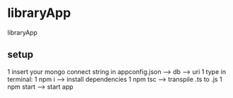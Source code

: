 # libraryApp
libraryApp

## setup
1 insert your mongo connect string in appconfig.json --> db --> uri
1 type in terminal:
  1 npm i --> install dependencies
  1 npm tsc --> transpile .ts to .js
  1 npm start --> start app